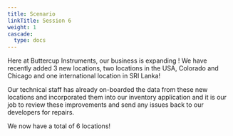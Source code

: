 ```yaml
---
title: Scenario
linkTitle: Session 6
weight: 1
cascade:
  type: docs
---
```


Here at Buttercup Instruments, our business is expanding !  We have recently added 3 new locations, two locations in the USA, Colorado and Chicago and one international location in SRI Lanka!

Our technical staff has already on-boarded the data from these new locations and incorporated them into our inventory application and it is our job to review these improvements and send any issues back to our developers for repairs.

We now have a total of 6 locations!
